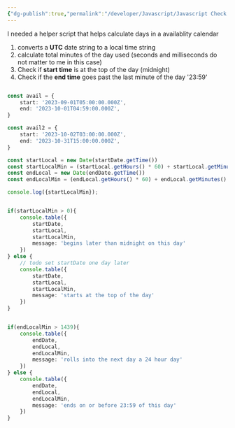```yaml
---
{"dg-publish":true,"permalink":"/developer/Javascript/Javascript Check if Local Date is After or Before the Start or end of the Day/","dgPassFrontmatter":true}
---
```


I needed a helper script that helps calculate days in a availablity calendar

1. converts a **UTC** date string to a local time string
2. calculate total minutes of the day used (seconds and milliseconds do not matter to me in this case)
3. Check if **start time** is at the top of the day (midnight)
4. Check if the **end time** goes past the last minute of the day '23:59'

```ts

const avail = {
	start: '2023-09-01T05:00:00.000Z',
	end: '2023-10-01T04:59:00.000Z',
}

const avail2 = {
	start: '2023-10-02T03:00:00.000Z',
	end: '2023-10-31T15:00:00.000Z',
}

const startLocal = new Date(startDate.getTime())
const startLocalMin = (startLocal.getHours() * 60) + startLocal.getMinutes()
const endLocal = new Date(endDate.getTime())
const endLocalMin = (endLocal.getHours() * 60) + endLocal.getMinutes()

console.log({startLocalMin});


if(startLocalMin > 0){
	console.table({
		startDate,
		startLocal,
		startLocalMin,
		message: 'begins later than midnight on this day'
	})
} else {
	// todo set startDate one day later
	console.table({
		startDate,
		startLocal,
		startLocalMin,
		message: 'starts at the top of the day'
	})
}


if(endLocalMin > 1439){
	console.table({
		endDate,
		endLocal,
		endLocalMin,
		message: 'rolls into the next day a 24 hour day'
	})
} else {
	console.table({
		endDate,
		endLocal,
		endLocalMin,
		message: 'ends on or before 23:59 of this day'
	})
}
```